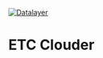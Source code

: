 [![Datalayer](https://assets.datalayer.tech/datalayer-25.svg)](https://datalayer.io)

# ETC Clouder
